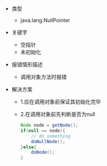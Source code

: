 * 类型
    * java.lang.NullPointer

* 关键字
    * 空指针
    * 未初始化

* 报错情形描述
    * 调用对象方法时报错

* 解决方案


  * 1.应在调用对象前保证其初始化完毕

  * 2.在调用对象前先判断是否为null

    ```java
    Node node = getNode();
    if(null == node){
        // do something
        doNullNode();
    }else{
        doNode();
    }

    ```



